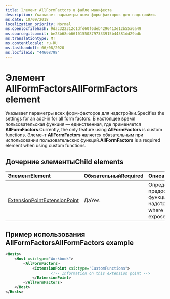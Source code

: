 ```yaml
---
title: Элемент AllFormFactors в файле манифеста
description: Указывает параметры всех форм-факторов для надстройки.
ms.date: 10/09/2018
localization_priority: Normal
ms.openlocfilehash: 9dac322312c1dfd60f6deb4296413e12b55a6a49
ms.sourcegitcommit: be23b68eb661015508797333915b44381dd29bdb
ms.translationtype: MT
ms.contentlocale: ru-RU
ms.lasthandoff: 06/08/2020
ms.locfileid: "44608798"
---
```

# <a name="allformfactors-element"></a><span data-ttu-id="7520e-103">Элемент AllFormFactors</span><span class="sxs-lookup"><span data-stu-id="7520e-103">AllFormFactors element</span></span>

<span data-ttu-id="7520e-104">Указывает параметры всех форм-факторов для надстройки.</span><span class="sxs-lookup"><span data-stu-id="7520e-104">Specifies the settings for an add-in for all form factors.</span></span> <span data-ttu-id="7520e-105">В настоящее время пользовательская функция — единственная, где применяется **AllFormFactors**.</span><span class="sxs-lookup"><span data-stu-id="7520e-105">Currently, the only feature using **AllFormFactors** is custom functions.</span></span> <span data-ttu-id="7520e-106">Элемент **AllFormFactors** является обязательным при использовании пользовательских функций.</span><span class="sxs-lookup"><span data-stu-id="7520e-106">**AllFormFactors** is a required element when using custom functions.</span></span>

## <a name="child-elements"></a><span data-ttu-id="7520e-107">Дочерние элементы</span><span class="sxs-lookup"><span data-stu-id="7520e-107">Child elements</span></span>

|  <span data-ttu-id="7520e-108">Элемент</span><span class="sxs-lookup"><span data-stu-id="7520e-108">Element</span></span> |  <span data-ttu-id="7520e-109">Обязательный</span><span class="sxs-lookup"><span data-stu-id="7520e-109">Required</span></span>  |  <span data-ttu-id="7520e-110">Описание</span><span class="sxs-lookup"><span data-stu-id="7520e-110">Description</span></span>  |
|:-----|:-----|:-----|
|  [<span data-ttu-id="7520e-111">ExtensionPoint</span><span class="sxs-lookup"><span data-stu-id="7520e-111">ExtensionPoint</span></span>](extensionpoint.md) |  <span data-ttu-id="7520e-112">Да</span><span class="sxs-lookup"><span data-stu-id="7520e-112">Yes</span></span> |  <span data-ttu-id="7520e-113">Определяет, где предоставляются функции надстройки.</span><span class="sxs-lookup"><span data-stu-id="7520e-113">Defines where an add-in exposes functionality.</span></span> |

## <a name="allformfactors-example"></a><span data-ttu-id="7520e-114">Пример использования AllFormFactors</span><span class="sxs-lookup"><span data-stu-id="7520e-114">AllFormFactors example</span></span>

```xml
<Hosts>
    <Host xsi:type="Workbook">
        <AllFormFactors>
            <ExtensionPoint xsi:type="CustomFunctions">
                    <!-- Information on this extension point -->
            </ExtensionPoint>
        </AllFormFactors>
    </Host>
</Hosts>
```
